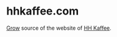 # hhkaffee.com

[Grow](https://grow.io/) source of the website of [HH Kaffee](https://hhkaffee.com/).